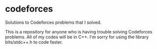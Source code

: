 # codeforces
Solutions to Codeforces problems that I solved.

This is a repository for anyone who is having trouble solving Codeforces problems. All of my codes will be in C++. I'm sorry for using the library bits/stdc++.h to code faster.
